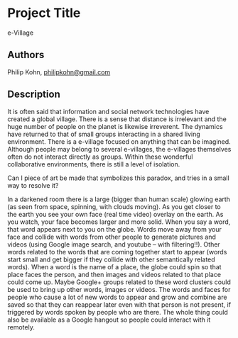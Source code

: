 # Project Title
e-Village

## Authors
Philip Kohn, philipkohn@gmail.com

## Description
It is often said that information and social network technologies have created a global village.  There is a sense that distance is irrelevant and the huge number of people on the planet is likewise irreverent.  The dynamics have returned to that of small groups interacting in a shared living environment.  There is a e-village focused on anything that can be imagined.  Although people may belong to several e-villages, the e-villages themselves often do not interact directly as groups.  Within these wonderful collaborative environments, there is still a level of isolation.

Can I piece of art be made that symbolizes this paradox, and tries in a small way to resolve it?

In a darkened room there is a large (bigger than human scale) glowing earth (as seen from space, spinning, with clouds moving).  As you get closer to the earth you see your own face (real time video) overlay on the earth.  As you watch, your face becomes larger and more solid.  When you say a word, that word appears next to you on the globe.  Words move away from your face and collide with words from other people to generate pictures and videos (using Google image search, and youtube – with filtering!!).  Other words related to the words that are coming together start to appear (words start small and get bigger if they collide with other semantically related words).  When a word is the name of a place, the globe could spin so that place faces the person, and then images and videos related to that place could come up.  Maybe Google+ groups related to these word clusters could be used to bring up other words, images or videos.  The words and faces for people who cause a lot of new words to appear and grow and combine are saved so that they can reappear later even with that person is not present, if triggered by words spoken by people who are there.  The whole thing could also be available as a Google hangout so people could interact with it remotely.
